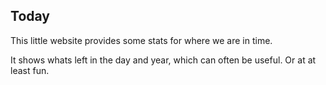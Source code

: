 ## Today

This little website provides some stats for where we are in time.

It shows whats left in the day and year, which can often be useful. Or at at least fun.